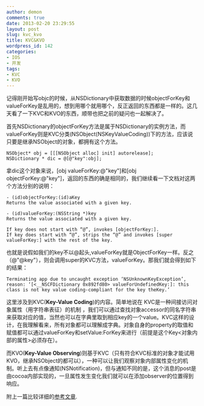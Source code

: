 ```yaml
---
author: demon
comments: true
date: 2013-02-20 23:29:55
layout: post
slug: kvc_kvo
title: KVC&KVO
wordpress_id: 142
categories:
- IOS
- 开发
tags:
- KVC
- KVO
---
```


记得刚开始写objc的时候，从NSDictionary中获取数据的时候objectForKey和valueForKey是乱用的，想到用哪个就用哪个，反正返回的东西都是一样的。这几天看了一下KVC和KVO的东西，顺带也把之前的疑问也一起解决了。

首先NSDictionary的objectForKey方法是属于NSDictionary的实例方法，而valueForKey则是KVC分类(NSObject(NSKeyValueCoding))下的方法，应该说只要是继承NSObject的对象，都拥有这个方法。

    
    NSObject* obj = [[[NSObject alloc] init] autorelease];
    NSDictionary * dic = @[@"key":obj];

<!--<del>拿dic这个对象来说，[obj valueForKey:@"key"]和[obj objectForKey:@"key"]，返回的东西的确是相同的，但是如果这个Key不存在的情况下<key1,key2...>，objectForKey则返回Nil，valueForKey则会报错：</del>
!-->
拿dic这个对象来说，[obj valueForKey:@"key"]和[obj objectForKey:@"key"]，返回的东西的确是相同的，我们继续看一下文档对这两个方法分别的说明：

	- (id)objectForKey:(id)aKey
	Returns the value associated with a given key.

	- (id)valueForKey:(NSString *)key
	Returns the value associated with a given key.

	If key does not start with “@”, invokes [objectForKey:].
	If key does start with “@”, strips the “@” and invokes [super valueForKey:] with the rest of the key.

也就是说假如我们的key不以@起头,valueForKey就是ObjectForKey一样。反之（@"@key"），则会调用super的KVC方法，valueForKey。那我们就会得到如下的结果：

	Terminating app due to uncaught exception ‘NSUnknownKeyException’, reason: ‘[<__NSCFDictionary 0x892fd80> valueForUndefinedKey:]: this class is not key value coding-compliant for the key theKey.’
	
这里涉及到KVC(**Key-Value Coding**)的内容。简单地说在 KVC是一种间接访问对象属性（用字符串表征）的机制 ，我们可以通过查找对象accessor的同名字符串来获取对应的值，当然也可以在字典里取到相应key的一个value。KVC这样的设计，在我理解看来，所有对象都可以理解成字典。对象自身的property的取值和赋值都可以通过valueForKey和setValue:ForKey来进行（前提是这个Key<对象内部的属性>必须存在）。

而KVO(**Key-Value Observing**)则基于KVC（只有符合KVC标准的对象才能试用KVO，继承NSObject的都可以），一种可以让我们观察对象内部属性变化的机制。听上去有点像通知(NSNotification)，但与通知不同的是，这个消息的post是由cocoa内部实现的，一旦属性发生变化我们就可以在添加observer的位置得到响应。

附上一篇比较详细的[参考文章](http://www.cnblogs.com/dark-angel/archive/2011/05/05/2037734.html).
